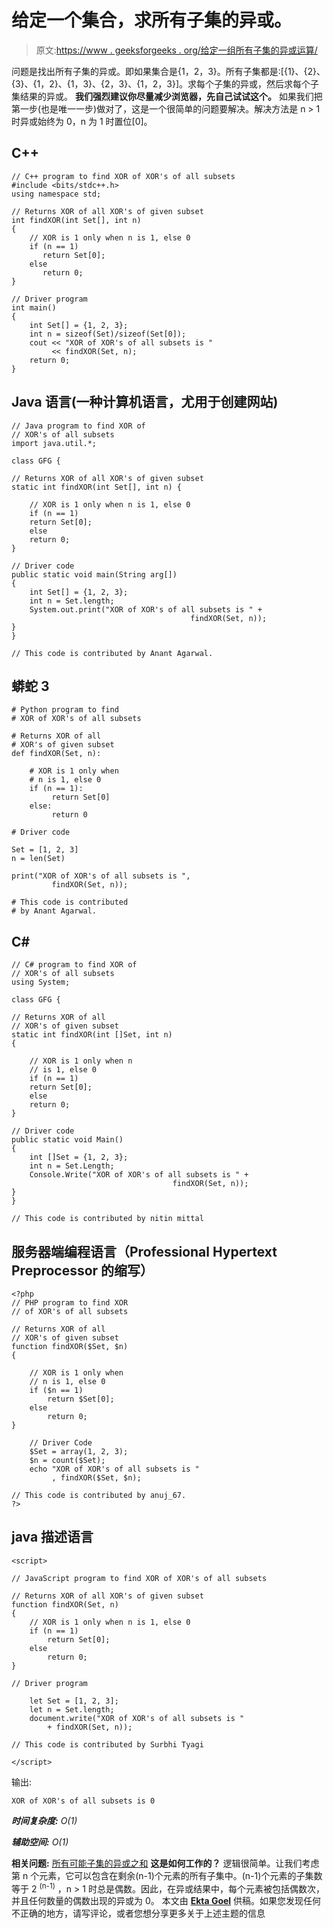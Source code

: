 # 给定一个集合，求所有子集的异或。

> 原文:[https://www . geeksforgeeks . org/给定一组所有子集的异或运算/](https://www.geeksforgeeks.org/given-a-set-find-xor-of-the-xors-of-all-subsets/)

问题是找出所有子集的异或。即如果集合是{1，2，3}。所有子集都是:[{1}、{2}、{3}、{1，2}、{1，3}、{2，3}、{1，2，3}]。求每个子集的异或，然后求每个子集结果的异或。
**我们强烈建议你尽量减少浏览器，先自己试试这个。**
如果我们把第一步(也是唯一一步)做对了，这是一个很简单的问题要解决。解决方法是 n > 1 时异或始终为 0，n 为 1 时置位[0]。

## C++

```
// C++ program to find XOR of XOR's of all subsets
#include <bits/stdc++.h>
using namespace std;

// Returns XOR of all XOR's of given subset
int findXOR(int Set[], int n)
{
    // XOR is 1 only when n is 1, else 0
    if (n == 1)
       return Set[0];
    else
       return 0;
}

// Driver program
int main()
{
    int Set[] = {1, 2, 3};
    int n = sizeof(Set)/sizeof(Set[0]);
    cout << "XOR of XOR's of all subsets is "
         << findXOR(Set, n);
    return 0;
}
```

## Java 语言(一种计算机语言，尤用于创建网站)

```
// Java program to find XOR of
// XOR's of all subsets
import java.util.*;

class GFG {

// Returns XOR of all XOR's of given subset
static int findXOR(int Set[], int n) {

    // XOR is 1 only when n is 1, else 0
    if (n == 1)
    return Set[0];
    else
    return 0;
}

// Driver code
public static void main(String arg[])
{
    int Set[] = {1, 2, 3};
    int n = Set.length;
    System.out.print("XOR of XOR's of all subsets is " +
                                        findXOR(Set, n));
}
}

// This code is contributed by Anant Agarwal.
```

## 蟒蛇 3

```
# Python program to find
# XOR of XOR's of all subsets

# Returns XOR of all
# XOR's of given subset
def findXOR(Set, n):

    # XOR is 1 only when
    # n is 1, else 0
    if (n == 1):
         return Set[0]
    else:
         return 0

# Driver code

Set = [1, 2, 3]
n = len(Set)

print("XOR of XOR's of all subsets is ",
         findXOR(Set, n));

# This code is contributed
# by Anant Agarwal.
```

## C#

```
// C# program to find XOR of
// XOR's of all subsets
using System;

class GFG {

// Returns XOR of all
// XOR's of given subset
static int findXOR(int []Set, int n)
{

    // XOR is 1 only when n
    // is 1, else 0
    if (n == 1)
    return Set[0];
    else
    return 0;
}

// Driver code
public static void Main()
{
    int []Set = {1, 2, 3};
    int n = Set.Length;
    Console.Write("XOR of XOR's of all subsets is " +
                                    findXOR(Set, n));
}
}

// This code is contributed by nitin mittal
```

## 服务器端编程语言（Professional Hypertext Preprocessor 的缩写）

```
<?php
// PHP program to find XOR
// of XOR's of all subsets

// Returns XOR of all
// XOR's of given subset
function findXOR($Set, $n)
{

    // XOR is 1 only when
    // n is 1, else 0
    if ($n == 1)
        return $Set[0];
    else
        return 0;
}

    // Driver Code
    $Set = array(1, 2, 3);
    $n = count($Set);
    echo "XOR of XOR's of all subsets is "
         , findXOR($Set, $n);

// This code is contributed by anuj_67.
?>
```

## java 描述语言

```
<script>

// JavaScript program to find XOR of XOR's of all subsets

// Returns XOR of all XOR's of given subset
function findXOR(Set, n)
{
    // XOR is 1 only when n is 1, else 0
    if (n == 1)
        return Set[0];
    else
        return 0;
}

// Driver program

    let Set = [1, 2, 3];
    let n = Set.length;
    document.write("XOR of XOR's of all subsets is "
        + findXOR(Set, n));

// This code is contributed by Surbhi Tyagi

</script>
```

输出:

```
XOR of XOR's of all subsets is 0
```

***时间复杂度:** O(1)*

***辅助空间:** O(1)*

**相关问题:**
[所有可能子集的异或之和](https://www.geeksforgeeks.org/sum-xor-possible-subsets/)
**这是如何工作的？**
逻辑很简单。让我们考虑第 n 个元素，它可以包含在剩余(n-1)个元素的所有子集中。(n-1)个元素的子集数等于 2 <sup>(n-1)</sup> ，n > 1 时总是偶数。因此，在异或结果中，每个元素被包括偶数次，并且任何数量的偶数出现的异或为 0。
本文由 [**Ekta Goel**](https://www.linkedin.com/pub/ekta-goel/75/12a/3a6) 供稿。如果您发现任何不正确的地方，请写评论，或者您想分享更多关于上述主题的信息